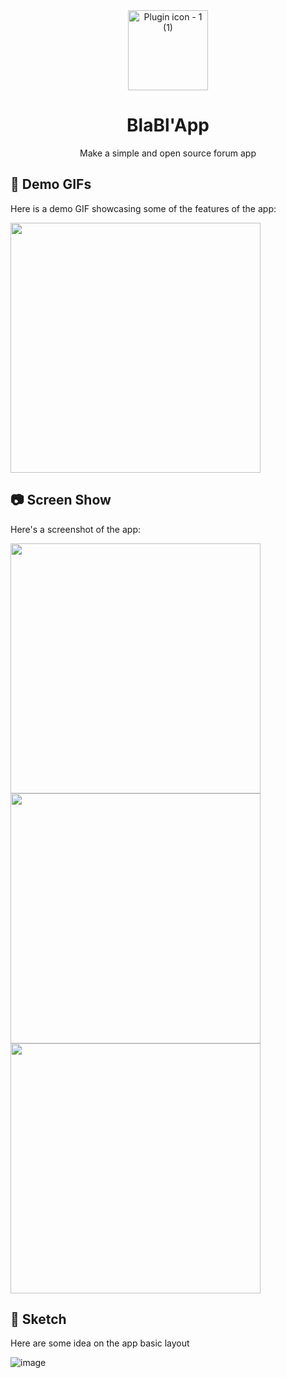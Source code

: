 <div align="center">
<img width="128" alt="Plugin icon - 1 (1)" src="https://user-images.githubusercontent.com/37497007/222096241-a883f13a-265a-4aa5-9f55-7433888dd8de.png">

<h1>BlaBl'App</h1>

<p> Make a simple and open source forum app  </p>
 </div>

## 🎥 Demo GIFs

Here is a demo GIF showcasing some of the features of the app:

<img src="https://user-images.githubusercontent.com/37497007/224561383-9ca39b38-8287-4004-94ad-9398f0890cc0.gif" height="400">

## 📷 Screen Show

Here's a screenshot of the app:

<img src="https://user-images.githubusercontent.com/37497007/224561438-20f270bc-d4d3-471d-b913-a20ddd2c3c8f.png" height="400"><img src="https://user-images.githubusercontent.com/37497007/224561445-f3ef3da9-833e-4ccc-b7c4-9498e68da12d.png" height="400"><img src="https://user-images.githubusercontent.com/37497007/224561449-bdc5e416-3a87-467c-80ad-01e32193e832.png" height="400">


 
 ## 👷 Sketch
 
 Here are some idea on the app basic layout

![image](https://user-images.githubusercontent.com/37497007/222095962-86a033e7-dac3-4a77-bca3-5a7006c385bc.png)
